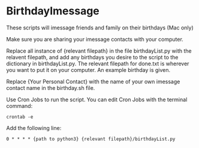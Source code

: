 # BirthdayImessage
These scripts will imessage friends and family on their birthdays (Mac only)

Make sure you are sharing your imessage contacts with your computer.

Replace all instance of {relevant filepath} in the file birthdayList.py with the relavent filepath, and add any birthdays you desire to the script to the dictionary in birthdayList.py. The relevant filepath for done.txt is wherever you want to put it on your computer. An example birthday is given.

Replace {Your Personal Contact} with the name of your own imessage contact name in the birthday.sh file.

Use Cron Jobs to run the script. You can edit Cron Jobs with the terminal command:
```
crontab -e
```
Add the following line:
```
0 * * * * {path to python3} {relevant filepath}/birthdayList.py
```
